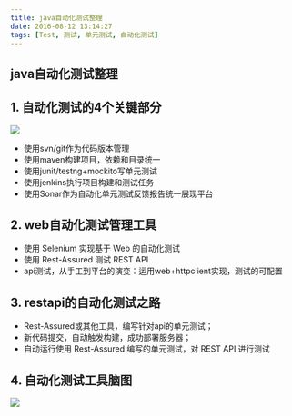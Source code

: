 ```yaml
---
title: java自动化测试整理
date: 2016-08-12 13:14:27
tags: [Test, 测试, 单元测试, 自动化测试]
---
```




## java自动化测试整理



## 1. 自动化测试的4个关键部分
![](/images/test-001.png)

- 使用svn/git作为代码版本管理
- 使用maven构建项目，依赖和目录统一
- 使用junit/testng+mockito写单元测试
- 使用jenkins执行项目构建和测试任务
- 使用Sonar作为自动化单元测试反馈报告统一展现平台


## 2. web自动化测试管理工具
- 使用 Selenium 实现基于 Web 的自动化测试
- 使用 Rest-Assured 测试 REST API
- api测试，从手工到平台的演变：运用web+httpclient实现，测试的可配置


## 3. restapi的自动化测试之路
- Rest-Assured或其他工具，编写针对api的单元测试；
- 新代码提交，自动触发构建，成功部署服务器；
- 自动运行使用 Rest-Assured 编写的单元测试，对 REST API 进行测试


## 4. 自动化测试工具脑图
![](/images/test-002.png)